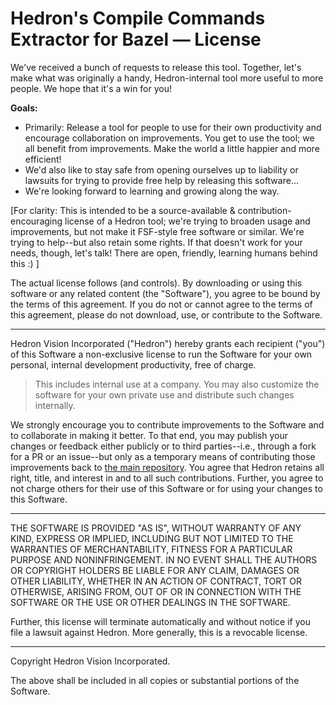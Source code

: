 # Hedron's Compile Commands Extractor for Bazel — License

We've received a bunch of requests to release this tool.
Together, let's make what was originally a handy, Hedron-internal tool more useful to more people. We hope that it's a win for you!

**Goals:**

- Primarily: Release a tool for people to use for their own productivity and encourage collaboration on improvements. You get to use the tool; we all benefit from improvements. Make the world a little happier and more efficient!
- We'd also like to stay safe from opening ourselves up to liability or lawsuits for trying to provide free help by releasing this software...
- We're looking forward to learning and growing along the way.

[For clarity: This is intended to be a source-available & contribution-encouraging license of a Hedron tool; we're trying to broaden usage and improvements, but not make it FSF-style free software or similar. We're trying to help--but also retain some rights. If that doesn't work for your needs, though, let's talk! There are open, friendly, learning humans behind this :) ]

The actual license follows (and controls). By downloading or using this software or any related content (the "Software"), you agree to be bound by the terms of this agreement. If you do not or cannot agree to the terms of this agreement, please do not download, use, or contribute to the Software.

---

<!-- Allow personal/internal use, free of charge. -->

Hedron Vision Incorporated ("Hedron") hereby grants each recipient ("you") of this Software a non-exclusive license to run the Software for your own personal, internal development productivity, free of charge.

> This includes internal use at a company. You may also customize the software for your own private use and distribute such changes internally.

<!-- Contributions/improvements/feedback welcome. If public, they stay centrally with Hedron, as consideration for the free use to the extent required. -->

We strongly encourage you to contribute improvements to the Software and to collaborate in making it better. To that end, you may publish your changes or feedback either publicly or to third parties--i.e., through a fork for a PR or an issue--but only as a temporary means of contributing those improvements back to [the main repository](https://github.com/hedronvision/bazel-compile-commands-extractor). You agree that Hedron retains all right, title, and interest in and to all such contributions. Further, you agree to not charge others for their use of this Software or for using your changes to this Software.

---

<!-- Don't get sued while trying to provide free help... -->

THE SOFTWARE IS PROVIDED "AS IS", WITHOUT WARRANTY OF ANY KIND, EXPRESS OR IMPLIED, INCLUDING BUT NOT LIMITED TO THE WARRANTIES OF MERCHANTABILITY, FITNESS FOR A PARTICULAR PURPOSE AND NONINFRINGEMENT. IN NO EVENT SHALL THE AUTHORS OR COPYRIGHT HOLDERS BE LIABLE FOR ANY CLAIM, DAMAGES OR OTHER LIABILITY, WHETHER IN AN ACTION OF CONTRACT, TORT OR OTHERWISE, ARISING FROM, OUT OF OR IN CONNECTION WITH THE SOFTWARE OR THE USE OR OTHER DEALINGS IN THE SOFTWARE.

Further, this license will terminate automatically and without notice if you file a lawsuit against Hedron. More generally, this is a revocable license.

---

Copyright Hedron Vision Incorporated.

The above shall be included in all copies or substantial portions of the Software.
